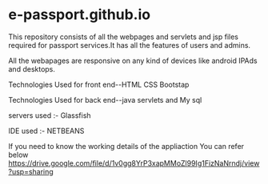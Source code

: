 # e-passport.github.io
This repository consists of all the webpages and servlets and jsp files required for passport services.It has all the features of users and admins.

All the webapages are responsive on any kind of devices like android IPAds and desktops.

Technologies Used for front end--HTML CSS Bootstap

Technologies Used for back end--java servlets and My sql

servers used :- Glassfish

IDE used :- NETBEANS

If you need to know the working details of the appliaction You can refer below
https://drive.google.com/file/d/1v0gg8YrP3xapMMoZl99Ig1FizNaNrndj/view?usp=sharing
